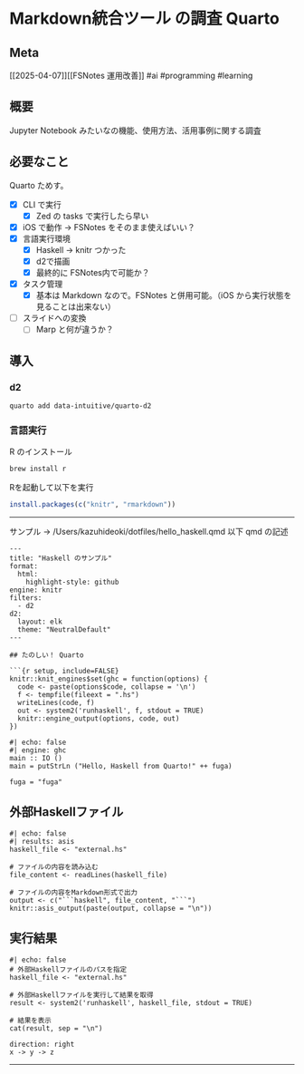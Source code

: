 # Markdown統合ツール の調査 Quarto

## Meta

[[2025-04-07]][[FSNotes 運用改善]]
#ai #programming #learning

## 概要

Jupyter Notebook みたいなの機能、使用方法、活用事例に関する調査

## 必要なこと

Quarto ためす。

- [x] CLI で実行
  - [x] Zed の tasks で実行したら早い
- [x] iOS で動作 -> FSNotes をそのまま使えばいい？
- [x] 言語実行環境
  - [x] Haskell -> knitr つかった
  - [x] d2で描画
  - [x] 最終的に FSNotes内で可能か？
- [x] タスク管理
  - [x] 基本は Markdown なので。FSNotes と併用可能。（iOS から実行状態を見ることは出来ない）

- [ ] スライドへの変換
	- [ ] Marp と何が違うか？

## 導入

### d2

```
quarto add data-intuitive/quarto-d2
```

### 言語実行

R のインストール
```sh
brew install r
```

Rを起動して以下を実行
```r
install.packages(c("knitr", "rmarkdown"))
```

---
サンプル -> /Users/kazuhideoki/dotfiles/hello_haskell.qmd
以下 qmd の記述
```
---
title: "Haskell のサンプル"
format:
  html:
    highlight-style: github
engine: knitr
filters:
  - d2
d2:
  layout: elk
  theme: "NeutralDefault"
---

## たのしい！ Quarto

```{r setup, include=FALSE}
knitr::knit_engines$set(ghc = function(options) {
  code <- paste(options$code, collapse = '\n')
  f <- tempfile(fileext = ".hs")
  writeLines(code, f)
  out <- system2('runhaskell', f, stdout = TRUE)
  knitr::engine_output(options, code, out)
})
```

```{r}
#| echo: false
#| engine: ghc
main :: IO ()
main = putStrLn ("Hello, Haskell from Quarto!" ++ fuga)

fuga = "fuga"
```

## 外部Haskellファイル

```{r}
#| echo: false
#| results: asis
haskell_file <- "external.hs"

# ファイルの内容を読み込む
file_content <- readLines(haskell_file)

# ファイルの内容をMarkdown形式で出力
output <- c("```haskell", file_content, "```")
knitr::asis_output(paste(output, collapse = "\n"))
```

## 実行結果

```{r}
#| echo: false
# 外部Haskellファイルのパスを指定
haskell_file <- "external.hs"

# 外部Haskellファイルを実行して結果を取得
result <- system2('runhaskell', haskell_file, stdout = TRUE)

# 結果を表示
cat(result, sep = "\n")
```

```{.d2}
direction: right
x -> y -> z
```

---